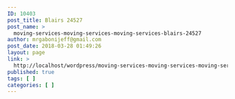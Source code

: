 ```yaml
---
ID: 10403
post_title: Blairs 24527
post_name: >
  moving-services-moving-services-moving-services-blairs-24527
author: mrgabonijeff@gmail.com
post_date: 2018-03-28 01:49:26
layout: page
link: >
  http://localhost/wordpress/moving-services-moving-services-moving-services-blairs-24527/
published: true
tags: [ ]
categories: [ ]
---
```

